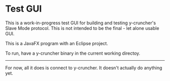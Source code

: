 # Test GUI

This is a work-in-progress test GUI for building and testing y-cruncher's Slave Mode protocol.
This is not intended to be the final - let alone usable GUI.

This is a JavaFX program with an Eclipse project.

To run, have a y-cruncher binary in the current working directoy.

-----

For now, all it does is connect to y-cruncher. It doesn't actually do anything yet.

